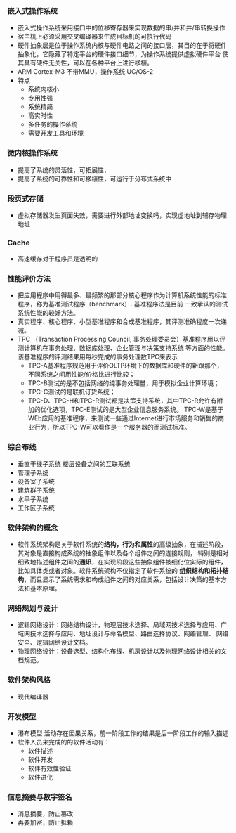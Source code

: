 ### 嵌入式操作系统
* 嵌入式操作系统采用接口中的位移寄存器来实现数据的串/并和并/串转换操作
* 宿主机上必须采用交叉编译器来生成目标机的可执行代码
* 硬件抽象层是位于操作系统内核与硬件电路之间的接口层，其目的在于将硬件抽象化，它隐藏了特定平台的硬件接口细节，为操作系统提供虚拟硬件平台
使其具有硬件无关性，可以在各种平台上进行移植。
* ARM Cortex-M3 不带MMU，操作系统 UC/OS-2
* 特点
  * 系统内核小
  * 专用性强
  * 系统精简
  * 高实时性
  * 多任务的操作系统
  * 需要开发工具和环境

### 微内核操作系统
* 提高了系统的灵活性，可拓展性，
* 提高了系统的可靠性和可移植性，可运行于分布式系统中

### 段页式存储
* 虚拟存储器发生页面失效，需要进行外部地址变换吗，实现虚地址到辅存物理地址

### Cache
* 高速缓存对于程序员是透明的

### 性能评价方法
* 把应用程序中用得最多、最频繁的那部分核心程序作为计算机系统性能的标准程序，称为基准测试程序（benchmark）. 基准程序法是目前
一致承认的测试系统性能的较好方法。
* 真实程序、核心程序、小型基准程序和合成基准程序，其评测准确程度一次递减。
* TPC （Transaction Processing Council, 事务处理委员会）基准程序用以评测计算机在事务处理、数据库处理、企业管理与决策支持系统
等方面的性能。该基准程序的评测结果用每秒完成的事务处理数TPC来表示
  * TPC-A基准程序规范用于评价OLTP环境下的数据库和硬件的新跟那个，不同系统之间用性能/价格比进行比较；
  * TPC-B测试的是不包括网络的纯事务处理量，用于模拟企业计算环境；
  * TPC-C测试的是联机订货系统；
  * TPC-D、TPC-H和TPC-R测试都是决策支持系统，其中TPC-R允许有附加的优化选项，TPC-E测试的是大型企业信息服务系统。
TPC-W是基于WEb应用的基准程序，来测试一些通过Internet进行市场服务和销售的商业行为，所以TPC-W可以看作是一个服务器的而测试标准。

### 综合布线
* 垂直干线子系统 楼层设备之间的互联系统
* 管理子系统
* 设备室子系统
* 建筑群子系统
* 水平子系统
* 工作区子系统

### 软件架构的概念
* 软件系统架构是关于软件系统的**结构，行为和属性**的高级抽象，在描述阶段，其对象是直接构成系统的抽象组件以及各个组件之间的连接规则，
特别是相对细致地描述组件之间的**通讯**，在实现阶段这些抽象组件被细化位实际的组件，比如具体类或者对象。软件系统架构不仅指定了软件系统的
**组织结构和拓扑结构**，而且显示了系统需求和构成组件之间的对应关系，包括设计决策的基本方法和基本原理。

### 网络规划与设计
* 逻辑网络设计：网络结构设计，物理层技术选择、局域网技术选择与应用、广域网技术选择与应用、地址设计与命名模型、路由选择协议、网络管理、
网络安全、逻辑网络设计文档。
* 物理网络设计：设备选型、结构化布线、机房设计以及物理网络设计相关的文档规范。


### 软件架构风格
* 现代编译器

### 开发模型
* 瀑布模型 活动存在因果关系，前一阶段工作的结果是后一阶段工作的输入描述
* 软件人员来完成的的软件活动有：
  * 软件描述
  * 软件开发
  * 软件有效性验证
  * 软件进化
  
### 信息摘要与数字签名
* 消息摘要，防止篡改
* 再要加密，防止抵赖